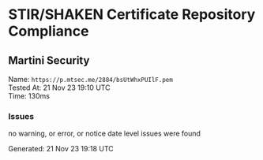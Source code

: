 # STIR/SHAKEN Certificate Repository Compliance

## Martini Security

Name: `https://p.mtsec.me/2884/bsUtWhxPUIlF.pem`\
Tested At: 21 Nov 23 19:10 UTC\
Time: 130ms

### Issues

no warning, or error, or notice date level issues were found

Generated: 21 Nov 23 19:18 UTC